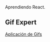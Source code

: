 Aprendiendo React.

## Gif Expert 

[Aplicación de Gifs](https://elcostalitoalegre.github.io/GifExpertApp/)
